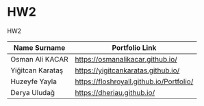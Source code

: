 # HW2
HW2

| Name Surname | Portfolio Link|
| --- | --- |
| Osman Ali KACAR  | https://osmanalikacar.github.io/ |
| Yiğitcan Karataş | https://yigitcankaratas.github.io/  |
| Huzeyfe Yayla | https://floshroyall.github.io/Portfolio/ |
| Derya Uludağ | https://dheriau.github.io/ |
